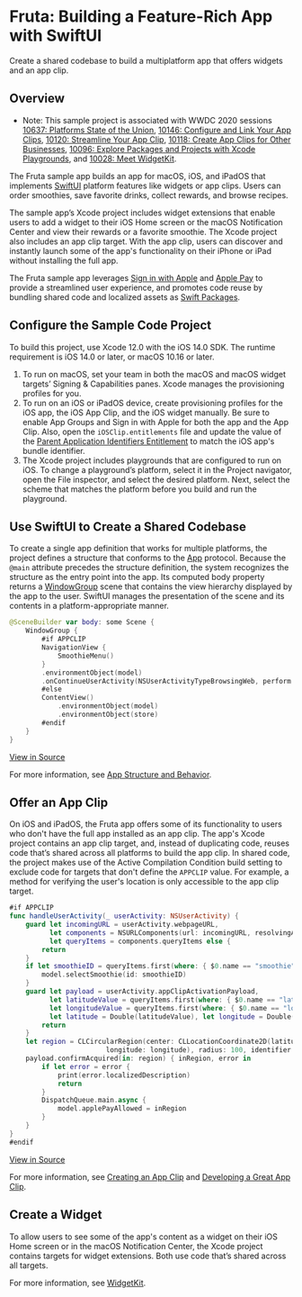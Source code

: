 # Fruta: Building a Feature-Rich App with SwiftUI

Create a shared codebase to build a multiplatform app that offers widgets and an app clip.


## Overview

- Note: This sample project is associated with WWDC 2020 sessions [10637: Platforms State of the Union](https://developer.apple.com/wwdc20/10637/), [10146: Configure and Link Your App Clips](https://developer.apple.com/wwdc20/10146/), [10120: Streamline Your App Clip](https://developer.apple.com/wwdc20/10120/), [10118: Create App Clips for Other Businesses](https://developer.apple.com/wwdc20/10118/), [10096: Explore Packages and Projects with Xcode Playgrounds](https://developer.apple.com/wwdc20/10096/), and [10028: Meet WidgetKit](https://developer.apple.com/wwdc20/10028/).

The Fruta sample app builds an app for macOS, iOS, and iPadOS that implements [SwiftUI](https://developer.apple.com/documentation/swiftui) platform features like widgets or app clips. Users can order smoothies, save favorite drinks, collect rewards, and browse recipes.

The sample app’s Xcode project includes widget extensions that enable users to add a widget to their iOS Home screen or the macOS Notification Center and view their rewards or a favorite smoothie. The Xcode project also includes an app clip target. With the app clip, users can discover and instantly launch some of the app's functionality on their iPhone or iPad without installing the full app.

The Fruta sample app leverages [Sign in with Apple](https://developer.apple.com/documentation/sign_in_with_apple) and [Apple Pay](https://developer.apple.com/documentation/passkit) to provide a streamlined user experience, and promotes code reuse by bundling shared code and localized assets as [Swift Packages](https://developer.apple.com/documentation/swift_packages).

## Configure the Sample Code Project

To build this project, use Xcode 12.0 with the iOS 14.0 SDK. The runtime requirement is iOS 14.0 or later, or macOS 10.16 or later.

1. To run on macOS, set your team in both the macOS and macOS widget targets’ Signing & Capabilities panes. Xcode manages the provisioning profiles for you.
2. To run on an iOS or iPadOS device, create provisioning profiles for the iOS app, the iOS App Clip, and the iOS widget manually. Be sure to enable App Groups and Sign in with Apple for both the app and the App Clip. Also, open the `iOSClip.entitlements` file and update the value of the [Parent Application Identifiers Entitlement](https://developer.apple.com/documentation/bundleresources/entitlements/com_apple_developer_parent-application-identifiers) to match the iOS app's bundle identifier.
3. The Xcode project includes playgrounds that are configured to run on iOS. To change a playground’s platform, select it in the Project navigator, open the File inspector, and select the desired platform. Next, select the scheme that matches the platform before you build and run the playground.

## Use SwiftUI to Create a Shared Codebase

To create a single app definition that works for multiple platforms, the project defines a structure that conforms to the [App](https://developer.apple.com/documentation/swiftui/app) protocol. Because the `@main` attribute precedes the structure definition, the system recognizes the structure as the entry point into the app. Its computed body property returns a [WindowGroup](https://developer.apple.com/documentation/swiftui/windowgroup) scene that contains the view hierarchy displayed by the app to the user. SwiftUI manages the presentation of the scene and its contents in a platform-appropriate manner.

``` swift
@SceneBuilder var body: some Scene {
    WindowGroup {
        #if APPCLIP
        NavigationView {
            SmoothieMenu()
        }
        .environmentObject(model)
        .onContinueUserActivity(NSUserActivityTypeBrowsingWeb, perform: handleUserActivity)
        #else
        ContentView()
            .environmentObject(model)
            .environmentObject(store)
        #endif
    }
}
```
[View in Source](x-source-tag://SingleAppDefinition)

For more information, see [App Structure and Behavior](https://developer.apple.com/documentation/swiftui/app-structure-and-behavior).

## Offer an App Clip 

On iOS and iPadOS, the Fruta app offers some of its functionality to users who don't have the full app installed as an app clip. The app's Xcode project contains an app clip target, and, instead of duplicating code, reuses code that’s shared across all platforms to build the app clip. In shared code, the project makes use of the Active Compilation Condition build setting to exclude code for targets that don't define the `APPCLIP` value. For example, a method for verifying the user's location is only accessible to the app clip target.

``` swift
#if APPCLIP
func handleUserActivity(_ userActivity: NSUserActivity) {
    guard let incomingURL = userActivity.webpageURL,
          let components = NSURLComponents(url: incomingURL, resolvingAgainstBaseURL: true),
          let queryItems = components.queryItems else {
        return
    }
    if let smoothieID = queryItems.first(where: { $0.name == "smoothie" })?.value {
        model.selectSmoothie(id: smoothieID)
    }
    guard let payload = userActivity.appClipActivationPayload,
          let latitudeValue = queryItems.first(where: { $0.name == "latitude" })?.value,
          let longitudeValue = queryItems.first(where: { $0.name == "longitude" })?.value,
          let latitude = Double(latitudeValue), let longitude = Double(longitudeValue) else {
        return
    }
    let region = CLCircularRegion(center: CLLocationCoordinate2D(latitude: latitude,
                        longitude: longitude), radius: 100, identifier: "smoothie_location")
    payload.confirmAcquired(in: region) { inRegion, error in
        if let error = error {
            print(error.localizedDescription)
            return
        }
        DispatchQueue.main.async {
            model.applePayAllowed = inRegion
        }
    }
}
#endif
```
[View in Source](x-source-tag://ActiveCompilationCondition)

For more information, see [Creating an App Clip](https://developer.apple.com/documentation/app_clips/creating_an_app_clip) and [Developing a Great App Clip](https://developer.apple.com/documentation/app_clips/developing_a_great_app_clip).

## Create a Widget

To allow users to see some of the app's content as a widget on their iOS Home screen or in the macOS Notification Center, the Xcode project contains targets for widget extensions. Both use code that’s shared across all targets.

For more information, see [WidgetKit](https://developer.apple.com/documentation/widgetkit).
